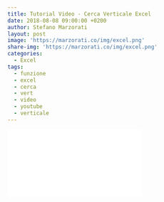 ```yaml
---
title: Tutorial Video - Cerca Verticale Excel
date: 2018-08-08 09:00:00 +0200
author: Stefano Marzorati
layout: post
image: 'https://marzorati.co/img/excel.png'
share-img: 'https://marzorati.co/img/excel.png'
categories:
  - Excel
tags:
  - funzione
  - excel
  - cerca
  - vert
  - video
  - youtube
  - verticale
---
```

<div class="video">
    <iframe src="//youtu.be/eoVGPbSjSkg" frameborder="0" allowfullscreen></iframe>
</div>